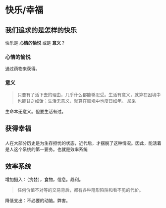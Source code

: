 # 快乐/幸福
## 我们追求的是怎样的快乐
快乐是 **心情的愉悦** 或是 **意义**？

### 心情的愉悦
通过药物来获得。

### 意义
> 只要有了活下去的理由，几乎什么都能够忍受。生活有意义，就算在困境中也能甘之如饴；生活无意义，就算在顺境中也度日如年。
> 尼采

生命本无意义。但要生活有过。

## 获得幸福
###

人在大部分历史是为生存担忧的状态，近代后，才摆脱了这种情况。因此，能活着是人这个系统的第一要务。也就是效率系统

## 效率系统
增加摄入：（贪婪），食物，信息。趋利。

> 任何价值不对等的交易背后，都有各种隐形陷阱和看不见的代价。

降低支出：不必要的动脑。弊害。




